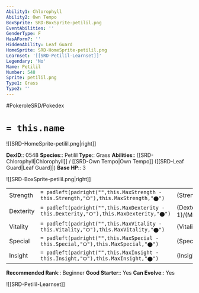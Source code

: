 ```yaml
---
Ability1: Chlorophyll
Ability2: Own Tempo
BoxSprite: SRD-BoxSprite-petilil.png
EventAbilities: ''
GenderType: F
HasAForm?: ''
HiddenAbility: Leaf Guard
HomeSprite: SRD-HomeSprite-petilil.png
Learnset: '[[SRD-Petilil-Learnset]]'
Legendary: 'No'
Name: Petilil
Number: 548
Sprite: petilil.png
Type1: Grass
Type2: ''
---
```


#PokeroleSRD/Pokedex

# `= this.name`

![[SRD-HomeSprite-petilil.png|right]]

**DexID**:: 0548
**Species**:: Petilil
**Type**:: Grass
**Abilities**:: [[SRD-Chlorophyll|Chlorophyll]] / [[SRD-Own Tempo|Own Tempo]] ([[SRD-Leaf Guard|Leaf Guard]])
**Base HP**:: 3

![[SRD-BoxSprite-petilil.png|right]]

|           |                                                                                        |                                          |
| --------- | -------------------------------------------------------------------------------------- | ---------------------------------------- |
| Strength  | `= padleft(padright("",this.MaxStrength - this.Strength,"⭘"),this.MaxStrength,"⬤")`    | (Strength::1)/(MaxStrength::3)   |
| Dexterity | `= padleft(padright("",this.MaxDexterity - this.Dexterity,"⭘"),this.MaxDexterity,"⬤")` | (Dexterity:: 1)/(MaxDexterity::3) |
| Vitality  | `= padleft(padright("",this.MaxVitality - this.Vitality,"⭘"),this.MaxVitality,"⬤")`    | (Vitality::2)/(MaxVitality::4)   |
| Special   | `= padleft(padright("",this.MaxSpecial - this.Special,"⭘"),this.MaxSpecial,"⬤")`       | (Special::2)/(MaxSpecial::5)     |
| Insight   | `= padleft(padright("",this.MaxInsight - this.Insight,"⭘"),this.MaxInsight,"⬤")`       | (Insight::2)/(MaxInsight::4)     |

**Recommended Rank**:: Beginner
**Good Starter**:: Yes
**Can Evolve**:: Yes

![[SRD-Petilil-Learnset]]